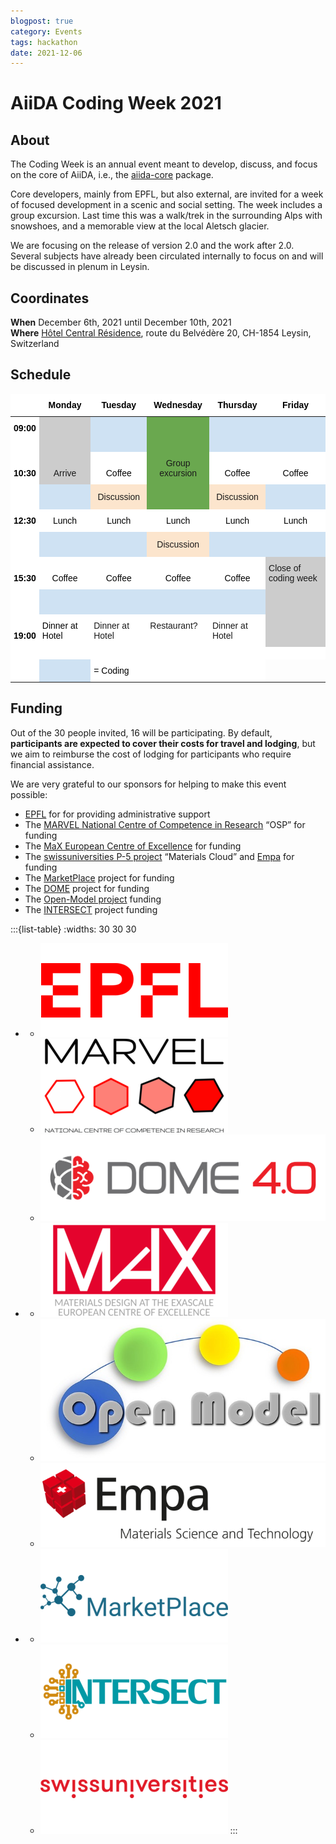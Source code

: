 ```yaml
---
blogpost: true
category: Events
tags: hackathon
date: 2021-12-06
---
```


# AiiDA Coding Week 2021

## About

The Coding Week is an annual event meant to develop, discuss, and focus on the core of AiiDA, i.e., the [aiida-core](https://github.com/aiidateam/aiida-core) package.

Core developers, mainly from EPFL, but also external, are invited for a week of focused development in a scenic and social setting.
The week includes a group excursion. Last time this was a walk/trek in the surrounding Alps with snowshoes, and a memorable view at the local Aletsch glacier.

We are focusing on the release of version 2.0 and the work after 2.0. Several subjects have already been circulated internally to focus on and will be discussed in plenum in Leysin.

## Coordinates

**When** December 6th, 2021 until December 10th, 2021\
**Where** [Hôtel Central Résidence](https://www.hotelcr.ch), route du Belvédère 20, CH-1854 Leysin, Switzerland

## Schedule

<style type="text/css">
.tg  {border-collapse:collapse;border-spacing:0;}
.tg td{border-style:solid;border-width:0px;font-family:Arial, sans-serif;font-size:14px;overflow:hidden;
  padding:10px 5px;word-break:normal;}
.tg th{border-style:solid;border-width:0px;font-family:Arial, sans-serif;font-size:14px;font-weight:normal;
  overflow:hidden;padding:10px 5px;word-break:normal;}
.tg .tg-dnfs{background-color:#CFE2F3;border-color:inherit;text-align:left;vertical-align:bottom}
.tg .tg-fyfk{background-color:#FFF;border-color:inherit;font-weight:bold;text-align:center;vertical-align:top}
.tg .tg-gd2f{background-color:#FFF;border-color:inherit;text-align:left;vertical-align:bottom}
.tg .tg-2i7z{background-color:#6AA84F;border-color:inherit;text-align:center;vertical-align:bottom}
.tg .tg-hgfz{background-color:#FFF;border-color:inherit;font-weight:bold;text-align:right;vertical-align:bottom}
.tg .tg-jxgv{background-color:#FFF;border-color:inherit;text-align:left;vertical-align:top}
.tg .tg-fgwq{background-color:#FFF;border-color:inherit;font-weight:bold;text-align:center;vertical-align:bottom}
.tg .tg-6ft4{background-color:#CCC;border-color:inherit;text-align:center;vertical-align:bottom}
.tg .tg-0adm{background-color:#CFE2F3;border-color:inherit;text-align:center;vertical-align:bottom}
.tg .tg-bn54{background-color:#FFF;border-color:inherit;font-weight:bold;text-align:left;vertical-align:bottom}
.tg .tg-by8b{background-color:#FFF;border-color:inherit;text-align:center;vertical-align:bottom}
.tg .tg-iubi{background-color:#CFE2F3;border-color:inherit;color:#A4C2F4;text-align:center;vertical-align:bottom}
.tg .tg-j5ox{background-color:#FCE5CD;border-color:inherit;text-align:center;vertical-align:middle}
.tg .tg-7lf8{background-color:#CCC;border-color:inherit;text-align:left;vertical-align:top}
.tg .tg-0pky{border-color:inherit;text-align:left;vertical-align:top}
</style><style class="darkreader darkreader--sync" media="screen"></style>
<table class="tg">
<thead>
  <tr>
    <th class="tg-fgwq"></th>
    <th class="tg-fyfk"><span style="font-weight: bold; color: rgb(0, 0, 0); background-color: rgb(255, 255, 255); --darkreader-inline-color: #e8e6e3; --darkreader-inline-bgcolor: #181a1b;" data-darkreader-inline-color="" data-darkreader-inline-bgcolor="">Monday</span></th>
    <th class="tg-fyfk"><span style="font-weight: bold; color: rgb(0, 0, 0); background-color: rgb(255, 255, 255); --darkreader-inline-color: #e8e6e3; --darkreader-inline-bgcolor: #181a1b;" data-darkreader-inline-color="" data-darkreader-inline-bgcolor="">Tuesday</span></th>
    <th class="tg-fyfk"><span style="font-weight: bold; color: rgb(0, 0, 0); background-color: rgb(255, 255, 255); --darkreader-inline-color: #e8e6e3; --darkreader-inline-bgcolor: #181a1b;" data-darkreader-inline-color="" data-darkreader-inline-bgcolor="">Wednesday</span></th>
    <th class="tg-fyfk"><span style="font-weight: bold; color: rgb(0, 0, 0); background-color: rgb(255, 255, 255); --darkreader-inline-color: #e8e6e3; --darkreader-inline-bgcolor: #181a1b;" data-darkreader-inline-color="" data-darkreader-inline-bgcolor="">Thursday</span></th>
    <th class="tg-fyfk"><span style="font-weight: bold; color: rgb(0, 0, 0); background-color: rgb(255, 255, 255); --darkreader-inline-color: #e8e6e3; --darkreader-inline-bgcolor: #181a1b;" data-darkreader-inline-color="" data-darkreader-inline-bgcolor="">Friday</span></th>
  </tr>
</thead>
<tbody>
  <tr>
    <td class="tg-hgfz"><span style="font-weight: bold; color: rgb(0, 0, 0); background-color: rgb(255, 255, 255); --darkreader-inline-color: #e8e6e3; --darkreader-inline-bgcolor: #181a1b;" data-darkreader-inline-color="" data-darkreader-inline-bgcolor="">09:00</span></td>
    <td class="tg-6ft4"></td>
    <td class="tg-0adm"></td>
    <td class="tg-2i7z"></td>
    <td class="tg-0adm"></td>
    <td class="tg-0adm"></td>
  </tr>
  <tr>
    <td class="tg-bn54"></td>
    <td class="tg-6ft4"></td>
    <td class="tg-0adm"></td>
    <td class="tg-2i7z"></td>
    <td class="tg-0adm"></td>
    <td class="tg-0adm"></td>
  </tr>
  <tr>
    <td class="tg-hgfz"><span style="font-weight: bold; color: rgb(0, 0, 0); background-color: rgb(255, 255, 255); --darkreader-inline-color: #e8e6e3; --darkreader-inline-bgcolor: #181a1b;" data-darkreader-inline-color="" data-darkreader-inline-bgcolor="">10:30</span></td>
    <td class="tg-6ft4">Arrive</td>
    <td class="tg-by8b"><span style="color: rgb(0, 0, 0); background-color: rgb(255, 255, 255); --darkreader-inline-color: #e8e6e3; --darkreader-inline-bgcolor: #181a1b;" data-darkreader-inline-color="" data-darkreader-inline-bgcolor="">Coffee</span></td>
    <td class="tg-2i7z">Group excursion</td>
    <td class="tg-by8b"><span style="color: rgb(0, 0, 0); background-color: rgb(255, 255, 255); --darkreader-inline-color: #e8e6e3; --darkreader-inline-bgcolor: #181a1b;" data-darkreader-inline-color="" data-darkreader-inline-bgcolor="">Coffee</span></td>
    <td class="tg-by8b"><span style="color: rgb(0, 0, 0); background-color: rgb(255, 255, 255); --darkreader-inline-color: #e8e6e3; --darkreader-inline-bgcolor: #181a1b;" data-darkreader-inline-color="" data-darkreader-inline-bgcolor="">Coffee</span></td>
  </tr>
  <tr>
    <td class="tg-bn54"></td>
    <td class="tg-iubi"></td>
    <td class="tg-j5ox" rowspan="2">Discussion</td>
    <td class="tg-2i7z"></td>
    <td class="tg-j5ox" rowspan="2">Discussion</td>
    <td class="tg-0adm"></td>
  </tr>
  <tr>
    <td class="tg-bn54"></td>
    <td class="tg-iubi"></td>
    <td class="tg-2i7z"></td>
    <td class="tg-0adm"></td>
  </tr>
  <tr>
    <td class="tg-hgfz"><span style="font-weight: bold; color: rgb(0, 0, 0); background-color: rgb(255, 255, 255); --darkreader-inline-color: #e8e6e3; --darkreader-inline-bgcolor: #181a1b;" data-darkreader-inline-color="" data-darkreader-inline-bgcolor="">12:30</span></td>
    <td class="tg-by8b"><span style="color: rgb(0, 0, 0); background-color: rgb(255, 255, 255); --darkreader-inline-color: #e8e6e3; --darkreader-inline-bgcolor: #181a1b;" data-darkreader-inline-color="" data-darkreader-inline-bgcolor="">Lunch</span></td>
    <td class="tg-by8b"><span style="color: rgb(0, 0, 0); background-color: rgb(255, 255, 255); --darkreader-inline-color: #e8e6e3; --darkreader-inline-bgcolor: #181a1b;" data-darkreader-inline-color="" data-darkreader-inline-bgcolor="">Lunch</span></td>
    <td class="tg-by8b"><span style="color: rgb(0, 0, 0); background-color: rgb(255, 255, 255); --darkreader-inline-color: #e8e6e3; --darkreader-inline-bgcolor: #181a1b;" data-darkreader-inline-color="" data-darkreader-inline-bgcolor="">Lunch</span></td>
    <td class="tg-by8b"><span style="color: rgb(0, 0, 0); background-color: rgb(255, 255, 255); --darkreader-inline-color: #e8e6e3; --darkreader-inline-bgcolor: #181a1b;" data-darkreader-inline-color="" data-darkreader-inline-bgcolor="">Lunch</span></td>
    <td class="tg-by8b"><span style="color: rgb(0, 0, 0); background-color: rgb(255, 255, 255); --darkreader-inline-color: #e8e6e3; --darkreader-inline-bgcolor: #181a1b;" data-darkreader-inline-color="" data-darkreader-inline-bgcolor="">Lunch</span></td>
  </tr>
  <tr>
    <td class="tg-bn54"></td>
    <td class="tg-0adm"></td>
    <td class="tg-0adm"></td>
    <td class="tg-j5ox" rowspan="2">Discussion</td>
    <td class="tg-0adm"></td>
    <td class="tg-0adm"></td>
  </tr>
  <tr>
    <td class="tg-bn54"></td>
    <td class="tg-0adm"></td>
    <td class="tg-0adm"></td>
    <td class="tg-0adm"></td>
    <td class="tg-0adm"></td>
  </tr>
  <tr>
    <td class="tg-hgfz"><span style="font-weight: bold; color: rgb(0, 0, 0); background-color: rgb(255, 255, 255); --darkreader-inline-color: #e8e6e3; --darkreader-inline-bgcolor: #181a1b;" data-darkreader-inline-color="" data-darkreader-inline-bgcolor="">15:30</span></td>
    <td class="tg-by8b"><span style="color: rgb(0, 0, 0); background-color: rgb(255, 255, 255); --darkreader-inline-color: #e8e6e3; --darkreader-inline-bgcolor: #181a1b;" data-darkreader-inline-color="" data-darkreader-inline-bgcolor="">Coffee</span></td>
    <td class="tg-by8b"><span style="color: rgb(0, 0, 0); background-color: rgb(255, 255, 255); --darkreader-inline-color: #e8e6e3; --darkreader-inline-bgcolor: #181a1b;" data-darkreader-inline-color="" data-darkreader-inline-bgcolor="">Coffee</span></td>
    <td class="tg-by8b"><span style="color: rgb(0, 0, 0); background-color: rgb(255, 255, 255); --darkreader-inline-color: #e8e6e3; --darkreader-inline-bgcolor: #181a1b;" data-darkreader-inline-color="" data-darkreader-inline-bgcolor="">Coffee</span></td>
    <td class="tg-by8b"><span style="color: rgb(0, 0, 0); background-color: rgb(255, 255, 255); --darkreader-inline-color: #e8e6e3; --darkreader-inline-bgcolor: #181a1b;" data-darkreader-inline-color="" data-darkreader-inline-bgcolor="">Coffee</span></td>
    <td class="tg-7lf8">Close of coding week</td>
  </tr>
  <tr>
    <td class="tg-bn54"></td>
    <td class="tg-0adm"></td>
    <td class="tg-0adm"></td>
    <td class="tg-0adm"></td>
    <td class="tg-0adm"></td>
    <td class="tg-6ft4"></td>
  </tr>
  <tr>
    <td class="tg-bn54"></td>
    <td class="tg-0adm"></td>
    <td class="tg-0adm"></td>
    <td class="tg-0adm"></td>
    <td class="tg-0adm"></td>
    <td class="tg-6ft4"></td>
  </tr>
  <tr>
    <td class="tg-hgfz"><span style="font-weight: bold; color: rgb(0, 0, 0); background-color: rgb(255, 255, 255); --darkreader-inline-color: #e8e6e3; --darkreader-inline-bgcolor: #181a1b;" data-darkreader-inline-color="" data-darkreader-inline-bgcolor="">19:00</span></td>
    <td class="tg-gd2f"><span style="color: rgb(0, 0, 0); background-color: rgb(255, 255, 255); --darkreader-inline-color: #e8e6e3; --darkreader-inline-bgcolor: #181a1b;" data-darkreader-inline-color="" data-darkreader-inline-bgcolor="">Dinner at Hotel</span></td>
    <td class="tg-jxgv">Dinner at Hotel</td>
    <td class="tg-jxgv">Restaurant?</td>
    <td class="tg-jxgv">Dinner at Hotel</td>
    <td class="tg-6ft4"></td>
  </tr>
  <tr>
    <td class="tg-gd2f"></td>
    <td class="tg-gd2f"></td>
    <td class="tg-gd2f"></td>
    <td class="tg-gd2f"></td>
    <td class="tg-gd2f"></td>
    <td class="tg-gd2f"></td>
  </tr>
  <tr>
    <td class="tg-gd2f"></td>
    <td class="tg-dnfs"></td>
    <td class="tg-gd2f"><span style="color: rgb(0, 0, 0); background-color: rgb(255, 255, 255); --darkreader-inline-color: #e8e6e3; --darkreader-inline-bgcolor: #181a1b;" data-darkreader-inline-color="" data-darkreader-inline-bgcolor="">= Coding</span></td>
    <td class="tg-gd2f"></td>
    <td class="tg-gd2f"></td>
    <td class="tg-0pky"></td>
  </tr>
</tbody>
</table>

## Funding

Out of the 30 people invited, 16 will be participating. By default, **participants are expected to cover their costs for travel and lodging**, but we aim to reimburse the cost of lodging for participants who require financial assistance.

We are very grateful to our sponsors for helping to make this event possible:

- [EPFL](http://epfl.ch) for for providing administrative support
- The [MARVEL National Centre of Competence in Research](http://nccr-marvel.ch/) “OSP” for funding
- The [MaX European Centre of Excellence](http://www.max-centre.eu/) for funding
- The [swissuniversities P-5 project](https://www.swissuniversities.ch/en/organisation/projects-and-programmes/) “Materials Cloud” and [Empa](https://www.empa.ch/) for funding
- The [MarketPlace](https://www.the-marketplace-project.eu/) project for funding
- The [DOME](https://dome40.eu/) project for funding
- The [Open-Model project](https://www.open-model.eu/) funding
- The [INTERSECT](https://intersect-project.eu/) project funding

:::{list-table}
:widths: 30 30 30

- * ![epfl](../../pics/sponsors/epfl-logo-300x150.png)
  * ![marvel](../../pics/sponsors/marvel-logo-300x150.png)
  * ![dome](../../pics/sponsors/dome-logo.png)
- * ![max](../../pics/sponsors/max-logo-300x150.png)
  * ![openmodel](../../pics/sponsors/OpenModel-Logo.jpeg)
  * ![empa](../../pics/sponsors/empa_logo.png)
- * ![marketplace](../../pics/sponsors/marketplace-logo-300x150.png)
  * ![intersect](../../pics/sponsors/intersect-logo-300x150.png)
  * ![swissuniversities](../../pics/sponsors/swissuniversities-logo-300x150.png)
:::
